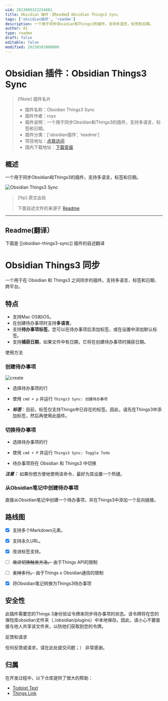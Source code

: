 ```yaml
---
uid: 2023080322234601
title: Obsidian 插件：【Readme】Obsidian Things3 Sync
tags: ['obsidian插件', 'readme']
description: 一个用于同步Obsidian和Things3的插件，支持多语言，标签和日期。
author: AI
type: readme
draft: false
editable: false
modified: 20230101000000
---
```


# Obsidian 插件：Obsidian Things3 Sync

> [!Note] 插件名片
> - 插件名称：Obsidian Things3 Sync
> - 插件作者：royx
> - 插件说明：一个用于同步Obsidian和Things3的插件，支持多语言，标签和日期。
> - 插件分类：['obsidian插件', 'readme']
> - 项目地址：[点我访问](https://github.com/royxue/obsidian-things3-sync)
> - 国内下载地址：[下载安装](https://pkmer.cn/products/plugin/pluginMarket/?obsidian-things3-sync)

## 概述

一个用于同步Obsidian和Things3的插件，支持多语言，标签和日期。

![Obsidian Things3 Sync](https://cdn.pkmer.cn/covers/obsidian-things3-sync.png!pkmer)

> [!tip] 原文出处
> 
>下面自述文件的来源于 [Readme](https://ghproxy.net/https://raw.githubusercontent.com/royxue/obsidian-things3-sync/master/README.md)
> 

---

## Readme(翻译）

下面是 [[obsidian-things3-sync]] 插件的自述翻译


# Obsidian Things3 同步
一个用于在 Obsidian 和 Things3 之间同步的插件。支持多语言、标签和日期、跨平台。

## 特点

* 支持Mac OS和iOS。
* 在创建待办事项时支持**多语言**。
* 支持**待办事项标签**。您可以在待办事项后添加标签，或在设置中添加默认标签。
* 支持**捕获日期**，如果文件中有日期，它将在创建待办事项时捕获日期。

使用方法

### 创建待办事项
![create](./misc/create.png)

* 选择待办事项的行

* 使用 `cmd + p` 并运行 `Things3 Sync: 创建待办事项`

* ***标签***：目前，标签仅支持Things中已存在的标签。因此，请先在Things3中添加标签，然后再使用此插件。

### 切换待办事项

* 选择待办事项的行

* 使用 `cmd + P` 并运行 `Things3 Sync: Toggle Todo`

* 待办事项将在 Obsidian 和 Things3 中切换

***注意：*** 如果你想方便地使用该命令，最好为其设置一个热键。

### 从Obsidian笔记中创建待办事项
直接从Obsidian笔记中创建一个待办事项，并在Things3中添加一个反向链接。

## 路线图

- [x] 支持多个Markdown元素。

- [x] 支持永久URL。

- [x] 改进标签支持。

- [ ] ~~改进切换触发方法。~~ 由于Things API的限制

- [ ] ~~支持多行。~~ 由于Things x Obsidian通信的限制

- [x] 将Obsidian笔记转换为Things3待办事项

## 安全性

此插件需要您的Things 3身份验证令牌来同步待办事项的状态。该令牌将在您的保险库obsidian文件夹（./obsidian/plugins）中本地保存。因此，请小心不要直接与他人共享该文件夹，以防他们获取到您的令牌。

反馈和请求

任何反馈或请求，请在此处提交问题；）
非常感谢。

## 归属
在开发过程中，以下仓库提供了很大的帮助：
* [Todoist Text](https://github.com/wesmoncrief/obsidian-todoist-text)
* [Things Link](https://github.com/gavinmn/obsidian-things-link)






